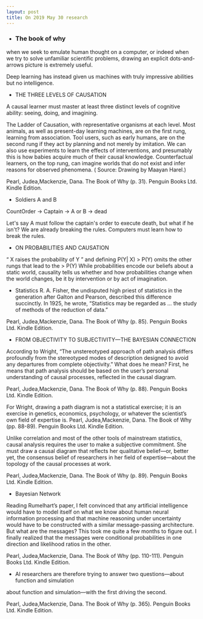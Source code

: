 ```yaml
---
layout: post
title: On 2019 May 30 research
---
```



* ### The book of why

when we seek to emulate human thought on a computer, or indeed when we try to solve unfamiliar scientific problems, drawing an explicit dots-and-arrows picture is extremely useful. 



Deep learning has instead given us machines with truly impressive abilities but no intelligence. 



- THE THREE LEVELS OF CAUSATION 

A causal learner must master at least three distinct levels of cognitive ability: seeing, doing, and imagining. 


The Ladder of Causation, with representative organisms at each level. Most animals, as well as present-day learning machines, are on the first rung, learning from association. Tool users, such as early humans, are on the second rung if they act by planning and not merely by imitation. We can also use experiments to learn the effects of interventions, and presumably this is how babies acquire much of their causal knowledge. Counterfactual learners, on the top rung, can imagine worlds that do not exist and infer reasons for observed phenomena. ( Source: Drawing by Maayan Harel.) 

Pearl, Judea,Mackenzie, Dana. The Book of Why (p. 31). Penguin Books Ltd. Kindle Edition. 


- Soldiers A and B 

CountOrder -> Captain -> A or B -> dead 

Let's say A must follow the captain's order to execute death, but what if he isn't?  We are already breaking the rules. Computers must learn how to break the rules. 



- ON PROBABILITIES AND CAUSATION 

“ X raises the probability of Y ”  and defining P(Y| X) > P(Y) omits the other rungs that lead to the > P(Y)
While probabilities encode our beliefs about a static world, causality tells us whether and how probabilities change when the world changes, be it by intervention or by act of imagination. 



- Statistics
R. A. Fisher, the undisputed high priest of statistics in the generation after Galton and Pearson, described this difference succinctly. In 1925, he wrote, “Statistics may be regarded as … the study of methods of the reduction of data.” 

Pearl, Judea,Mackenzie, Dana. The Book of Why (p. 85). Penguin Books Ltd. Kindle Edition. 



- FROM OBJECTIVITY TO SUBJECTIVITY—THE BAYESIAN CONNECTION 

According to Wright, “The unstereotyped approach of path analysis differs profoundly from the stereotyped modes of description designed to avoid any departures from complete objectivity.” What does he mean? First, he means that path analysis should be based on the user’s personal understanding of causal processes, reflected in the causal diagram. 

Pearl, Judea,Mackenzie, Dana. The Book of Why (p. 88). Penguin Books Ltd. Kindle Edition. 

For Wright, drawing a path diagram is not a statistical exercise; it is an exercise in genetics, economics, psychology, or whatever the scientist’s own field of expertise is. 
Pearl, Judea,Mackenzie, Dana. The Book of Why (pp. 88-89). Penguin Books Ltd. Kindle Edition. 


Unlike correlation and most of the other tools of mainstream statistics, causal analysis requires the user to make a subjective commitment. She must draw a causal diagram that reflects her qualitative belief—or, better yet, the consensus belief of researchers in her field of expertise—about the topology of the causal processes at work. 

Pearl, Judea,Mackenzie, Dana. The Book of Why (p. 89). Penguin Books Ltd. Kindle Edition. 


- Bayesian Network

Reading Rumelhart’s paper, I felt convinced that any artificial intelligence would have to model itself on what we know about human neural information processing and that machine reasoning under uncertainty would have to be constructed with a similar message-passing architecture. But what are the messages? This took me quite a few months to figure out. I finally realized that the messages were conditional probabilities in one direction and likelihood ratios in the other. 

Pearl, Judea,Mackenzie, Dana. The Book of Why (pp. 110-111). Penguin Books Ltd. Kindle Edition. 



- AI researchers are therefore trying to answer two questions—about function and simulation

about function and simulation—with the first driving the second. 

Pearl, Judea,Mackenzie, Dana. The Book of Why (p. 365). Penguin Books Ltd. Kindle Edition. 




